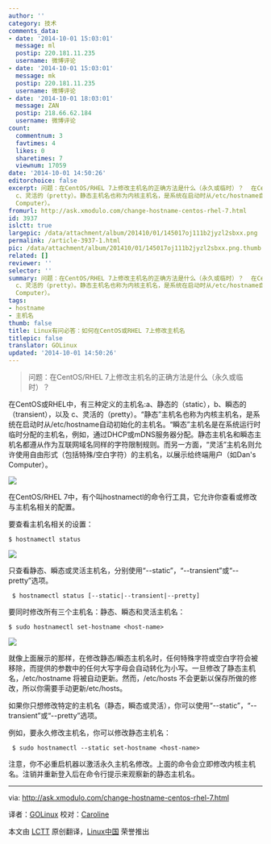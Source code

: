 ```yaml
---
author: ''
category: 技术
comments_data:
- date: '2014-10-01 15:03:01'
  message: ml
  postip: 220.181.11.235
  username: 微博评论
- date: '2014-10-01 15:03:01'
  message: mk
  postip: 220.181.11.235
  username: 微博评论
- date: '2014-10-01 18:03:01'
  message: ZAN
  postip: 218.66.62.184
  username: 微博评论
count:
  commentnum: 3
  favtimes: 4
  likes: 0
  sharetimes: 7
  viewnum: 17059
date: '2014-10-01 14:50:26'
editorchoice: false
excerpt: 问题：在CentOS/RHEL 7上修改主机名的正确方法是什么（永久或临时）？  在CentOS或RHEL中，有三种定义的主机名:a、静态的（static），b、瞬态的（transient），以及
  c、灵活的（pretty）。静态主机名也称为内核主机名，是系统在启动时从/etc/hostname自动初始化的主机名。瞬态主机名是在系统运行时临时分配的主机名，例如，通过DHCP或mDNS服务器分配。静态主机名和瞬态主机名都遵从作为互联网域名同样的字符限制规则。而另一方面，灵活主机名则允许使用自由形式（包括特殊/空白字符）的主机名，以展示给终端用户（如Dan's
  Computer）。
fromurl: http://ask.xmodulo.com/change-hostname-centos-rhel-7.html
id: 3937
islctt: true
largepic: /data/attachment/album/201410/01/145017oj111b2jyzl2sbxx.png
permalink: /article-3937-1.html
pic: /data/attachment/album/201410/01/145017oj111b2jyzl2sbxx.png.thumb.jpg
related: []
reviewer: ''
selector: ''
summary: 问题：在CentOS/RHEL 7上修改主机名的正确方法是什么（永久或临时）？  在CentOS或RHEL中，有三种定义的主机名:a、静态的（static），b、瞬态的（transient），以及
  c、灵活的（pretty）。静态主机名也称为内核主机名，是系统在启动时从/etc/hostname自动初始化的主机名。瞬态主机名是在系统运行时临时分配的主机名，例如，通过DHCP或mDNS服务器分配。静态主机名和瞬态主机名都遵从作为互联网域名同样的字符限制规则。而另一方面，灵活主机名则允许使用自由形式（包括特殊/空白字符）的主机名，以展示给终端用户（如Dan's
  Computer）。
tags:
- hostname
- 主机名
thumb: false
title: Linux有问必答：如何在CentOS或RHEL 7上修改主机名
titlepic: false
translator: GOLinux
updated: '2014-10-01 14:50:26'
---
```



> 
> 问题：在CentOS/RHEL 7上修改主机名的正确方法是什么（永久或临时）？
> 
> 
> 


在CentOS或RHEL中，有三种定义的主机名:a、静态的（static），b、瞬态的（transient），以及 c、灵活的（pretty）。“静态”主机名也称为内核主机名，是系统在启动时从/etc/hostname自动初始化的主机名。“瞬态”主机名是在系统运行时临时分配的主机名，例如，通过DHCP或mDNS服务器分配。静态主机名和瞬态主机名都遵从作为互联网域名同样的字符限制规则。而另一方面，“灵活”主机名则允许使用自由形式（包括特殊/空白字符）的主机名，以展示给终端用户（如Dan's Computer）。


![](/data/attachment/album/201410/01/145017oj111b2jyzl2sbxx.png)


在CentOS/RHEL 7中，有个叫hostnamectl的命令行工具，它允许你查看或修改与主机名相关的配置。


要查看主机名相关的设置：



```
$ hostnamectl status 

```

![](/data/attachment/album/201410/01/145029j7j3dnuhu8jnlzp8.jpg)


只查看静态、瞬态或灵活主机名，分别使用“--static”，“--transient”或“--pretty”选项。



```
 $ hostnamectl status [--static|--transient|--pretty] 

```

要同时修改所有三个主机名：静态、瞬态和灵活主机名：



```
$ sudo hostnamectl set-hostname <host-name> 

```

![](/data/attachment/album/201410/01/145032jmfcf6lzuwwxsk62.jpg)


就像上面展示的那样，在修改静态/瞬态主机名时，任何特殊字符或空白字符会被移除，而提供的参数中的任何大写字母会自动转化为小写。一旦修改了静态主机名，/etc/hostname 将被自动更新。然而，/etc/hosts 不会更新以保存所做的修改，所以你需要手动更新/etc/hosts。


如果你只想修改特定的主机名（静态，瞬态或灵活），你可以使用“--static”，“--transient”或“--pretty”选项。


例如，要永久修改主机名，你可以修改静态主机名：



```
 $ sudo hostnamectl --static set-hostname <host-name> 

```

注意，你不必重启机器以激活永久主机名修改。上面的命令会立即修改内核主机名。注销并重新登入后在命令行提示来观察新的静态主机名。




---


via: <http://ask.xmodulo.com/change-hostname-centos-rhel-7.html>


译者：[GOLinux](https://github.com/GOLinux) 校对：[Caroline](https://github.com/carolinewuyan)


本文由 [LCTT](https://github.com/LCTT/TranslateProject) 原创翻译，[Linux中国](http://linux.cn/) 荣誉推出